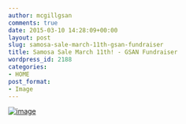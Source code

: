 ```yaml
---
author: mcgillgsan
comments: true
date: 2015-03-10 14:28:09+00:00
layout: post
slug: samosa-sale-march-11th-gsan-fundraiser
title: Samosa Sale March 11th! - GSAN Fundraiser
wordpress_id: 2188
categories:
- HOME
post_format:
- Image
---
```


[![image](https://gsaneuro.files.wordpress.com/2015/03/image.png?w=292)](https://gsaneuro.files.wordpress.com/2015/03/image.png)
